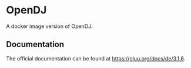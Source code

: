 # OpenDJ

A docker image version of OpenDJ.

## Documentation

The official documentation can be found at https://gluu.org/docs/de/3.1.6.
